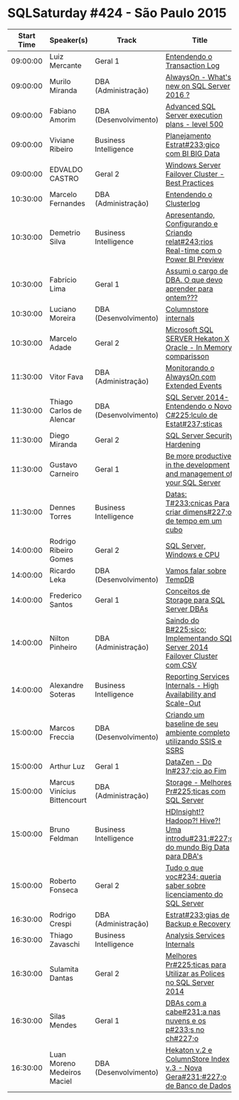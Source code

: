 # SQLSaturday #424 - São Paulo  2015
Start Time|Speaker(s)|Track|Title
---|---|---|---
09:00:00|Luiz  Mercante|Geral 1|[Entendendo o Transaction Log](19172.md)
09:00:00|Murilo Miranda|DBA (Administração)|[AlwaysOn - What's new on SQL Server 2016 ?](21221.md)
09:00:00|Fabiano Amorim|DBA (Desenvolvimento)|[Advanced SQL Server execution plans - level 500](38145.md)
09:00:00|Viviane Ribeiro|Business Intelligence|[Planejamento Estrat#233;gico com BI  BIG Data](39510.md)
09:00:00|EDVALDO CASTRO|Geral 2|[Windows Server Failover Cluster - Best Practices](39559.md)
10:30:00|Marcelo Fernandes|DBA (Administração)|[Entendendo o Clusterlog](14251.md)
10:30:00|Demetrio Silva|Business Intelligence|[Apresentando, Configurando e Criando relat#243;rios Real-time com o Power BI Preview](35660.md)
10:30:00|Fabrício Lima|Geral 1|[Assumi o cargo de DBA. O que devo aprender para ontem???](36633.md)
10:30:00|Luciano Moreira|DBA (Desenvolvimento)|[Columnstore internals](38361.md)
10:30:00|Marcelo Adade|Geral 2|[Microsoft SQL SERVER Hekaton X Oracle - In Memory comparisson](39475.md)
11:30:00|Vitor Fava|DBA (Administração)|[Monitorando o AlwaysOn com Extended Events](27498.md)
11:30:00|Thiago Carlos de Alencar|DBA (Desenvolvimento)|[SQL Server 2014- Entendendo o Novo C#225;lculo de Estat#237;sticas](36339.md)
11:30:00|Diego Miranda|Geral 2|[SQL Server Security Hardening](38571.md)
11:30:00|Gustavo Carneiro|Geral 1|[Be more productive in the development and management of your SQL Server](39081.md)
11:30:00|Dennes Torres|Business Intelligence|[Datas: T#233;cnicas Para criar dimens#227;o de tempo em um cubo](39172.md)
14:00:00|Rodrigo Ribeiro Gomes|Geral 2|[SQL Server, Windows e CPU](23408.md)
14:00:00|Ricardo Leka|DBA (Desenvolvimento)|[Vamos falar sobre TempDB](35845.md)
14:00:00|Frederico Santos|Geral 1|[Conceitos de Storage para SQL Server DBAs](36494.md)
14:00:00|Nilton Pinheiro|DBA (Administração)|[Saindo do B#225;sico: Implementando SQL Server 2014 Failover Cluster com CSV](37453.md)
14:00:00|Alexandre Soteras|Business Intelligence|[Reporting Services Internals - High Availability and Scale-Out](37579.md)
15:00:00|Marcos Freccia|DBA (Desenvolvimento)|[Criando um baseline de seu ambiente completo utilizando SSIS e SSRS](36696.md)
15:00:00|Arthur Luz|Geral 1|[DataZen - Do In#237;cio ao Fim](37264.md)
15:00:00|Marcus Vinícius Bittencourt|DBA (Administração)|[Storage - Melhores Pr#225;ticas com SQL Server](37393.md)
15:00:00|Bruno Feldman|Business Intelligence|[HDInsight!? Hadoop?! Hive?! Uma introdu#231;#227;o do mundo Big Data para DBA's](39318.md)
15:00:00|Roberto Fonseca|Geral 2|[Tudo o que voc#234; queria saber sobre licenciamento do SQL Server](39554.md)
16:30:00|Rodrigo Crespi|DBA (Administração)|[Estrat#233;gias de Backup e Recovery](23400.md)
16:30:00|Thiago Zavaschi|Business Intelligence|[Analysis Services Internals](36252.md)
16:30:00|Sulamita Dantas|Geral 2|[Melhores Pr#225;ticas para Utilizar as Polices no SQL Server 2014](37195.md)
16:30:00|Silas Mendes|Geral 1|[DBAs com a cabe#231;a nas nuvens e os p#233;s no ch#227;o](37445.md)
16:30:00|Luan Moreno Medeiros Maciel|DBA (Desenvolvimento)|[Hekaton v.2 e ColumnStore Index v.3 - Nova Gera#231;#227;o de Banco de Dados](39562.md)
